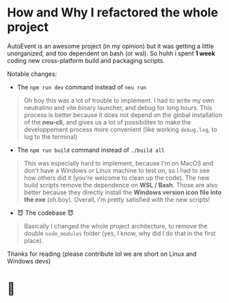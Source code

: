 # How and Why I refactored the whole project

AutoEvent is an awesome project (in my opinion) but it was getting a little unorganized, and too dependent on bash (or wsl).
So huhh i spent **1 week** coding new cross-platform build and packaging scripts.

Notable changes:
- The `npm run dev` command instead of `neu run`
> Oh boy this was a lot of trouble to implement. I had to write my own neutralino and vite binary launcher, and debug for long hours. This process is better because it does not depend on the global installation of the **neu-cli**, and gives us a lot of possibilites to make the developpement process more convenient (like working `debug.log`, to log to the terminal)

- The `npm run build` command instead of `./build all`
> This was especially hard to implement, because I'm on MacOS and don't have a Windows or Linux machine to test on, so I had to see how others did it (you're welcome to clean up the code). The new build scripts remove the dependence on **WSL / Bash**. Those are also better because they directly install the **Windows version icon file into the exe** (oh boy). Overall, i'm pretty satisfied with the new scripts!

- 😈 The codebase 😈
> Basically I changed the whole project architecture, to remove the double `node_modules` folder (yes, I know, why did I do that in the first place).

Thanks for reading (please contribute lol we are short on Linux and Windows devs)

# 👋